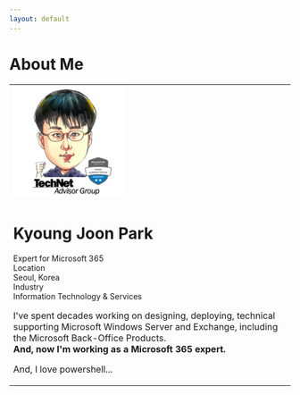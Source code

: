 ```yaml
---
layout: default
---
```


# About Me

<table>
    <tr>
        <td><img src="images/kj-park+profile.svg" height="200px" width="200px"></td></tr>
    <tr><td>
            <h1><span class="full-name" style="padding:0;margin:0;">Kyoung Joon Park</span></h1>
            <p class="title" style="padding:0;margin:0;">Expert for Microsoft 365</p>
            <dl  style="padding:0;margin:0;">
                <dt class="locality" style="padding:0;margin:0;">Location</dt><dd class="locality" style="padding:0;margin:0;">Seoul, Korea</dd>
                <dt class="industry">Industry</dt><dd class="industry" style="padding:0;margin:0;">Information Technology & Services</dd>
            </dl>
            <p></p>
            <p style="font-size:1rem" style="padding:0;margin:0;">I've spent decades working on designing, deploying, technical supporting Microsoft Windows Server and Exchange, including the Microsoft Back-Office Products.<br />
                <b>And, now I'm working as a Microsoft 365 expert.</b></p>
            <p style="font-size:1rem" style="padding:0;margin:0;">And, I love powershell...</p>
        </td>
    </tr>
</table>